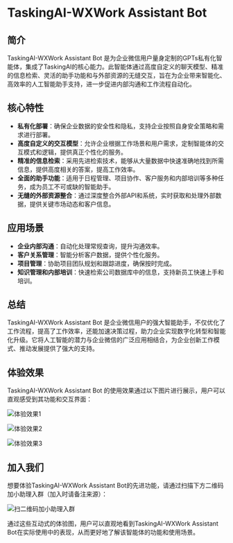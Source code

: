 # TaskingAI-WXWork Assistant Bot

## 简介

TaskingAI-WXWork Assistant Bot 是为企业微信用户量身定制的GPTs私有化智能体，集成了TaskingAI的核心能力。此智能体通过高度自定义的聊天模型、精准的信息检索、灵活的助手功能和与外部资源的无缝交互，旨在为企业带来智能化、高效率的人工智能助手支持，进一步促进内部沟通和工作流程自动化。

## 核心特性

- **私有化部署**：确保企业数据的安全性和隐私，支持企业按照自身安全策略和需求进行部署。
- **高度自定义的交互模型**：允许企业根据工作场景和用户需求，定制智能体的交互模式和逻辑，提供真正个性化的服务。
- **精准的信息检索**：采用先进检索技术，能够从大量数据中快速准确地找到所需信息，提供高度相关的答案，提高工作效率。
- **全面的助手功能**：适用于日程管理、项目协作、客户服务和内部培训等多种任务，成为员工不可或缺的智能助手。
- **无缝的外部资源整合**：通过深度整合外部API和系统，实时获取和处理外部数据，提供关键市场动态和客户信息。

## 应用场景

- **企业内部沟通**：自动化处理常规查询，提升沟通效率。
- **客户关系管理**：智能分析客户数据，提供个性化服务。
- **项目管理**：协助项目团队规划和跟踪进度，确保按时完成。
- **知识管理和内部培训**：快速检索公司数据库中的信息，支持新员工快速上手和培训。

## 总结

TaskingAI-WXWork Assistant Bot 是企业微信用户的强大智能助手，不仅优化了工作流程，提高了工作效率，还能加速决策过程，助力企业实现数字化转型和智能化升级。它将人工智能的潜力与企业微信的广泛应用相结合，为企业创新工作模式、推动发展提供了强大的支持。

## 体验效果

TaskingAI-WXWork Assistant Bot 的使用效果通过以下图片进行展示，用户可以直观感受到其功能和交互界面：

![体验效果1](https://github.com/luolin-ai/TaskingAI-WXWork-assistant-bot/assets/135555634/5369b2cc-afe4-4991-8eac-fa920ec8ab41)

![体验效果2](https://github.com/luolin-ai/TaskingAI-WXWork-assistant-bot/assets/135555634/3358aad4-2a80-4c2c-9f07-5320ce3f92f6)

![体验效果3](https://github.com/luolin-ai/TaskingAI-WXWork-assistant-bot/assets/135555634/acf8d0aa-44ef-4cf6-954a-67e22800501c)

## 加入我们

想要体验TaskingAI-WXWork Assistant Bot的先进功能，请通过扫描下方二维码加小助理入群（加入时请备注来源）：

![扫二维码加小助理入群](https://github.com/luolin-ai/TaskingAI-WXWork-assistant-bot/assets/135555634/6467cc10-c816-4e3b-8e61-7eda03229e14)

通过这些互动式的体验图，用户可以直观地看到TaskingAI-WXWork Assistant Bot在实际使用中的表现，从而更好地了解该智能体的功能和使用场景。
